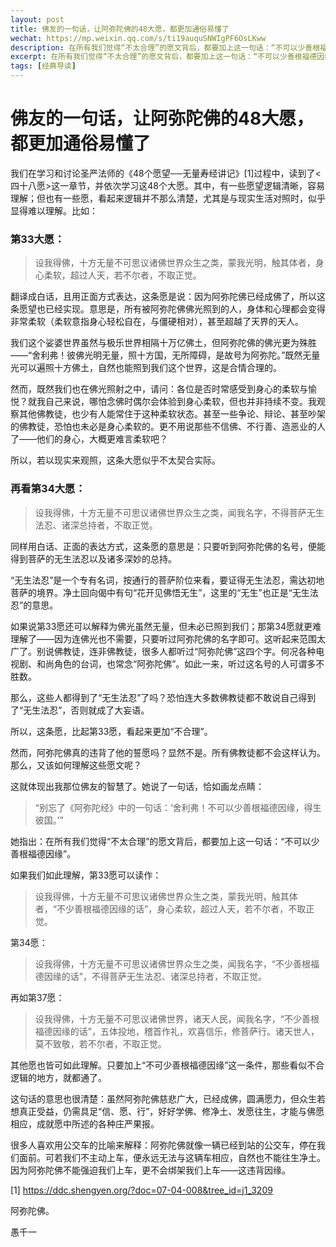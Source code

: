```yaml
---
layout: post
title: 佛友的一句话，让阿弥陀佛的48大愿，都更加通俗易懂了
wechat: https://mp.weixin.qq.com/s/ti19auquSNWIgPF6OsLKww
description: 在所有我们觉得“不太合理”的愿文背后，都要加上这一句话：“不可以少善根福德因缘”
excerpt: 在所有我们觉得“不太合理”的愿文背后，都要加上这一句话：“不可以少善根福德因缘”
tags: [经典导读]
---
```


# 佛友的一句话，让阿弥陀佛的48大愿，都更加通俗易懂了

我们在学习和讨论圣严法师的《48个愿望──无量寿经讲记》[1]过程中，读到了<四十八愿>这一章节，并依次学习这48个大愿。其中，有一些愿望逻辑清晰，容易理解；但也有一些愿，看起来逻辑并不那么清楚，尤其是与现实生活对照时，似乎显得难以理解。比如：

### 第33大愿：

> 设我得佛，十方无量不可思议诸佛世界众生之类，蒙我光明，触其体者，身心柔软，超过人天，若不尔者，不取正觉。

翻译成白话，且用正面方式表达，这条愿是说：因为阿弥陀佛已经成佛了，所以这条愿望也已经实现。意思是，所有被阿弥陀佛佛光照到的人，身体和心理都会变得非常柔软（柔软意指身心轻松自在，与僵硬相对），甚至超越了天界的天人。

我们这个娑婆世界虽然与极乐世界相隔十万亿佛土，但阿弥陀佛的佛光更为殊胜——“舍利弗！彼佛光明无量，照十方国，无所障碍，是故号为阿弥陀。”既然无量光可以遍照十方佛土，自然也能照到我们这个世界，这是合情合理的。

然而，既然我们也在佛光照射之中，请问：各位是否时常感受到身心的柔软与愉悦？就我自己来说，哪怕念佛时偶尔会体验到身心柔软，但也并非持续不变。我观察其他佛教徒，也少有人能常住于这种柔软状态。甚至一些争论、辩论、甚至吵架的佛教徒，恐怕也未必是身心柔软的。更不用说那些不信佛、不行善、造恶业的人了——他们的身心，大概更难言柔软吧？

所以，若以现实来观照，这条大愿似乎不太契合实际。

### 再看第34大愿：

> 设我得佛，十方无量不可思议诸佛世界众生之类，闻我名字，不得菩萨无生法忍、诸深总持者，不取正觉。

同样用白话、正面的表达方式，这条愿的意思是：只要听到阿弥陀佛的名号，便能得到菩萨的无生法忍以及诸多深妙的总持。

“无生法忍”是一个专有名词，按通行的菩萨阶位来看，要证得无生法忍，需达初地菩萨的境界。净土回向偈中有句“花开见佛悟无生”，这里的“无生”也正是“无生法忍”的意思。

如果说第33愿还可以解释为佛光虽然无量，但未必已照到我们；那第34愿就更难理解了——因为连佛光也不需要，只要听过阿弥陀佛的名字即可。这听起来范围太广了。别说佛教徒，连非佛教徒，很多人都听过“阿弥陀佛”这四个字。何况各种电视剧、和尚角色的台词，也常念“阿弥陀佛”。如此一来，听过这名号的人可谓多不胜数。

那么，这些人都得到了“无生法忍”了吗？恐怕连大多数佛教徒都不敢说自己得到了“无生法忍”，否则就成了大妄语。

所以，这条愿，比起第33愿，看起来更加“不合理”。

然而，阿弥陀佛真的违背了他的誓愿吗？显然不是。所有佛教徒都不会这样认为。那么，又该如何理解这些愿文呢？

这就体现出我那位佛友的智慧了。她说了一句话，恰如画龙点睛：

> “别忘了《阿弥陀经》中的一句话：‘舍利弗！不可以少善根福德因缘，得生彼国。’”

她指出：在所有我们觉得“不太合理”的愿文背后，都要加上这一句话：“不可以少善根福德因缘”。

如果我们如此理解，第33愿可以读作：

> 设我得佛，十方无量不可思议诸佛世界众生之类，蒙我光明，触其体者，“不少善根福德因缘的话”，身心柔软，超过人天，若不尔者，不取正觉。

第34愿：

> 设我得佛，十方无量不可思议诸佛世界众生之类，闻我名字，“不少善根福德因缘的话”，不得菩萨无生法忍、诸深总持者，不取正觉。

再如第37愿：

> 设我得佛，十方无量不可思议诸佛世界，诸天人民，闻我名字，“不少善根福德因缘的话”，五体投地，稽首作礼，欢喜信乐，修菩萨行。诸天世人，莫不致敬，若不尔者，不取正觉。

其他愿也皆可如此理解。只要加上“不可少善根福德因缘”这一条件，那些看似不合逻辑的地方，就都通了。

这句话的意思也很清楚：虽然阿弥陀佛慈悲广大，已经成佛，圆满愿力，但众生若想真正受益，仍需具足“信、愿、行”，好好学佛、修净土、发愿往生，才能与佛愿相应，成就愿中所述的各种庄严果报。

很多人喜欢用公交车的比喻来解释：阿弥陀佛就像一辆已经到站的公交车，停在我们面前。可若我们不主动上车，便永远无法与这辆车相应，自然也不能往生净土。因为阿弥陀佛不能强迫我们上车，更不会绑架我们上车——这违背因缘。

[1] https://ddc.shengyen.org/?doc=07-04-008&tree_id=j1_3209

阿弥陀佛。

愚千一
